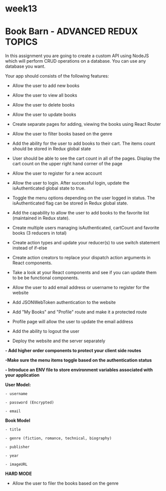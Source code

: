 # week13

# Book Barn - ADVANCED REDUX TOPICS
In this assignment you are going to create a custom API using NodeJS which will perform CRUD operations on a database. You can use any database you want. 

Your app should consists of the following features: 

- Allow the user to add new books 

- Allow the user to view all books 

- Allow the user to delete books 

- Allow the user to update books 

- Create separate pages for adding, viewing the books using React Router 

- Allow the user to filter books based on the genre

- Add the ability for the user to add books to their cart. The items count should be stored in Redux global state  

- User should be able to see the cart count in all of the pages. Display the cart count on the upper right hand corner of the page 

- Allow the user to register for a new account 

- Allow the user to login. After successful login, update the isAuthenticated global state to true. 

- Toggle the menu options depending on the user logged in status. The isAuthenticated flag can be stored in Redux global state. 

- Add the capability to allow the user to add books to the favorite list (maintained in Redux state). 

- Create multiple users managing isAuthenticated, cartCount and favorite books (3 reducers in total) 

- Create action types and update your reducer(s) to use switch statement instead of if-else 

- Create action creators to replace your dispatch action arguments in React components. 

- Take a look at your React components and see if you can update them to be be functional components. 

- Allow the user to add email address or username to register for the website

- Add JSONWebToken authentication to the website 

- Add "My Books" and "Profile" route and make it a protected route 

- Profile page will allow the user to update the email address

- Add the ability to logout the user 

- Deploy the website and the server separately  

**- Add higher order components to protect your client side routes** 

**-Make sure the menu items toggle based on the authentication status** 

**- Introduce an ENV file to store environment variables associated with your application** 

**User Model:** 
```
- username 

- password (Encrypted) 

- email 
```

**Book Model**
```
- title 

- genre (fiction, romance, technical, biography) 

- publisher 

- year

- imageURL 
```
 
**HARD MODE**

- Allow the user to filer the books based on the genre  
